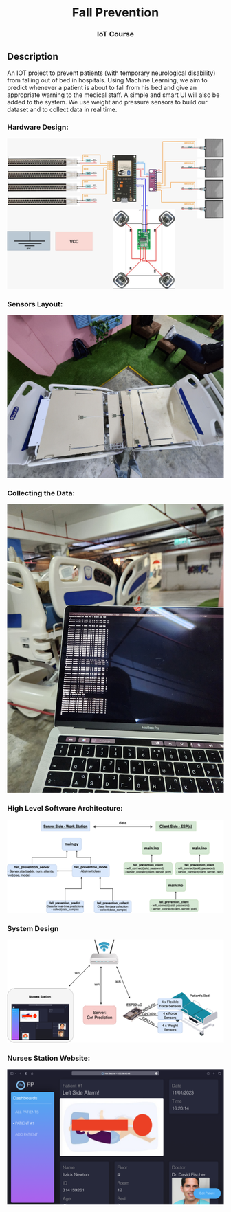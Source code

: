 <h1 align="center">Fall Prevention</h1>
<h3 align="center">IoT Course</h3>

## Description
An IOT project to prevent patients (with temporary neurological disability) from falling out of bed in hospitals.
Using Machine Learning, we aim to predict whenever a patient is about to fall from his bed and give an appropriate warning to the medical staff.
A simple and smart UI will also be added to the system.
We use weight and pressure sensors to build our dataset and to collect data in real time.


### Hardware Design:
![alt text](others/Arch/SensorsDiagram.jpeg)

### Sensors Layout:
![alt text](others/HW/pic2.jpg)

### Collecting the Data:
![alt text](others/HW/pic1.jpg)

### High Level Software Architecture:
![alt text](others/Arch/SoftwareDiagram.png)

### System Design
![alt text](others/Arch/System_Diagram.drawio.png)

### Nurses Station Website:
![alt text](others/web/web.png)
